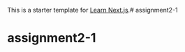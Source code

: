 This is a starter template for [Learn Next.js](https://nextjs.org/learn).# assignment2-1
# assignment2-1
